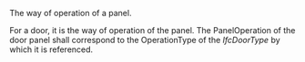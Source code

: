 The way of operation of a panel.

For a door, it is the way of operation of the panel. The PanelOperation of the door panel shall correspond to the OperationType of the _IfcDoorType_ by which it is referenced.
